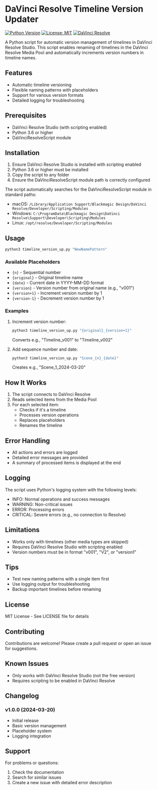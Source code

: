 # DaVinci Resolve Timeline Version Updater

[![Python Version](https://img.shields.io/badge/python-3.6%2B-blue.svg)](https://www.python.org/downloads/)
[![License: MIT](https://img.shields.io/badge/License-MIT-yellow.svg)](https://opensource.org/licenses/MIT)
[![DaVinci Resolve](https://img.shields.io/badge/DaVinci%20Resolve-Studio-blueviolet.svg)](https://www.blackmagicdesign.com/products/davinciresolve)

A Python script for automatic version management of timelines in DaVinci Resolve Studio. This script enables renaming of timelines in the DaVinci Resolve Media Pool and automatically increments version numbers in timeline names.

## Features
- Automatic timeline versioning
- Flexible naming patterns with placeholders
- Support for various version formats
- Detailed logging for troubleshooting

## Prerequisites
- DaVinci Resolve Studio (with scripting enabled)
- Python 3.6 or higher
- DaVinciResolveScript module

## Installation

1. Ensure DaVinci Resolve Studio is installed with scripting enabled
2. Python 3.6 or higher must be installed
3. Copy the script to any folder
4. Ensure the DaVinciResolveScript module path is correctly configured

The script automatically searches for the DaVinciResolveScript module in standard paths:
- macOS: `/Library/Application Support/Blackmagic Design/DaVinci Resolve/Developer/Scripting/Modules`
- Windows: `C:\ProgramData\Blackmagic Design\DaVinci Resolve\Support\Developer\Scripting\Modules`
- Linux: `/opt/resolve/Developer/Scripting/Modules`

## Usage
```bash
python3 timeline_version_up.py "NewNamePattern"
```

### Available Placeholders
- `{n}`         - Sequential number
- `{original}`  - Original timeline name
- `{date}`      - Current date in YYYY-MM-DD format
- `{version}`   - Version number from original name (e.g., "v001")
- `{version+1}` - Increment version number by 1
- `{version-1}` - Decrement version number by 1

### Examples
1. Increment version number:
   ```bash
   python3 timeline_version_up.py "{original}_{version+1}"
   ```
   Converts e.g., "Timeline_v001" to "Timeline_v002"

2. Add sequence number and date:
   ```bash
   python3 timeline_version_up.py "Scene_{n}_{date}"
   ```
   Creates e.g., "Scene_1_2024-03-20"

## How It Works
1. The script connects to DaVinci Resolve
2. Reads selected items from the Media Pool
3. For each selected item:
   - Checks if it's a timeline
   - Processes version operations
   - Replaces placeholders
   - Renames the timeline

## Error Handling
- All actions and errors are logged
- Detailed error messages are provided
- A summary of processed items is displayed at the end

## Logging
The script uses Python's logging system with the following levels:
- INFO: Normal operations and success messages
- WARNING: Non-critical issues
- ERROR: Processing errors
- CRITICAL: Severe errors (e.g., no connection to Resolve)

## Limitations
- Works only with timelines (other media types are skipped)
- Requires DaVinci Resolve Studio with scripting enabled
- Version numbers must be in format "v001", "V2", or "version1"

## Tips
- Test new naming patterns with a single item first
- Use logging output for troubleshooting
- Backup important timelines before renaming

## License
MIT License - See LICENSE file for details

## Contributing
Contributions are welcome! Please create a pull request or open an issue for suggestions.

## Known Issues
- Only works with DaVinci Resolve Studio (not the free version)
- Requires scripting to be enabled in DaVinci Resolve

## Changelog
### v1.0.0 (2024-03-20)
- Initial release
- Basic version management
- Placeholder system
- Logging integration

## Support
For problems or questions:
1. Check the documentation
2. Search for similar issues
3. Create a new issue with detailed error description
